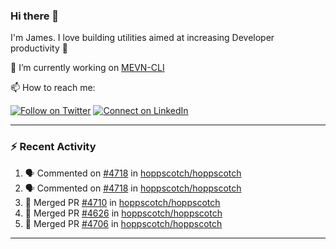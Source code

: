 ### Hi there 👋

I'm James. I love building utilities aimed at increasing Developer productivity :raised_hands: 

🔭 I’m currently working on [MEVN-CLI](https://github.com/madlabsinc/mevn-cli)

📫 How to reach me:

[![Follow on Twitter](https://img.shields.io/badge/--twitter?label=Twitter&logo=Twitter&style=social)](https://twitter.com/james_madhacks) [![Connect on LinkedIn](https://img.shields.io/badge/--linkedin?label=LinkedIn&logo=LinkedIn&style=social)](https://www.linkedin.com/in/jamesgeorge007)

---

### :zap: Recent Activity

<!--START_SECTION:activity-->
1. 🗣 Commented on [#4718](https://github.com/hoppscotch/hoppscotch/issues/4718#issuecomment-2632939917) in [hoppscotch/hoppscotch](https://github.com/hoppscotch/hoppscotch)
2. 🗣 Commented on [#4718](https://github.com/hoppscotch/hoppscotch/issues/4718#issuecomment-2632939482) in [hoppscotch/hoppscotch](https://github.com/hoppscotch/hoppscotch)
3. 🎉 Merged PR [#4710](https://github.com/hoppscotch/hoppscotch/pull/4710) in [hoppscotch/hoppscotch](https://github.com/hoppscotch/hoppscotch)
4. 🎉 Merged PR [#4626](https://github.com/hoppscotch/hoppscotch/pull/4626) in [hoppscotch/hoppscotch](https://github.com/hoppscotch/hoppscotch)
5. 🎉 Merged PR [#4706](https://github.com/hoppscotch/hoppscotch/pull/4706) in [hoppscotch/hoppscotch](https://github.com/hoppscotch/hoppscotch)
<!--END_SECTION:activity-->

---

<!--
**jamesgeorge007/jamesgeorge007** is a ✨ _special_ ✨ repository because its `README.md` (this file) appears on your GitHub profile.

Here are some ideas to get you started:

- 🌱 I’m currently learning ...
- 👯 I’m looking to collaborate on ...
- 🤔 I’m looking for help with ...
- 💬 Ask me about ...
- 😄 Pronouns: ...
- ⚡ Fun fact: ...
-->
